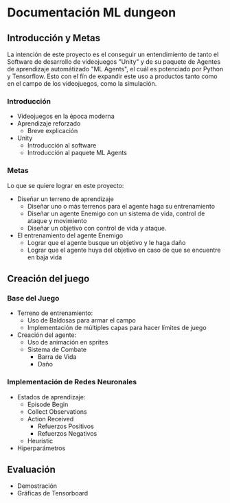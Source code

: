 # Documentación ML dungeon
## Introducción y Metas
La intención de este proyecto es el conseguir un entendimiento de tanto el Software de desarrollo de videojuegos "Unity" y de su paquete de Agentes de aprendizaje automátizado "ML Agents", el cuál es potenciado por Python y Tensorflow. Esto con el fín de expandir este uso a productos tanto como en el campo de los videojuegos, como la simulación.

### Introducción
- Videojuegos en la época moderna
- Aprendizaje reforzado
  - Breve explicación
- Unity
  - Introducción al software
  - Introducción al paquete ML Agents

### Metas
Lo que se quiere lograr en este proyecto:
- Diseñar un terreno de aprendizaje
  - Diseñar uno o más terrenos para el agente haga su entrenamiento
  - Diseñar un agente Enemigo con un sistema de vida, control de ataque y movimiento
  - Diseñar un objetivo con control de vida y ataque.
- El entrenamiento del agente Enemigo
  - Lograr que el agente busque un objetivo y le haga daño
  - Lograr que el agente huya del objetivo en caso de que se encuentre en baja vida

## Creación del juego

### Base del Juego
- Terreno de entrenamiento:
  - Uso de Baldosas para armar el campo
  - Implementación de múltiples capas para hacer límites de juego
- Creación del agente:
  - Uso de animación en sprites 
  - Sistema de Combate
    - Barra de Vida
    - Daño

### Implementación de Redes Neuronales
- Estados de aprendizaje:
  - Episode Begin
  - Collect Observations
  - Action Received
    - Refuerzos Positivos
    - Refuerzos Negativos
  - Heuristic
- Hiperparámetros

## Evaluación
- Demostración
- Gráficas de Tensorboard
